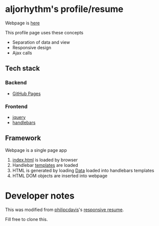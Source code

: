 # aljorhythm's profile/resume

Webpage is [here](http://aljorhythm.github.io/)

This profile page uses these concepts
- Separation of data and view
- Responsive design
- Ajax calls

## Tech stack

### Backend

- [GitHub Pages](https://help.github.com/articles/what-is-github-pages/)

### Frontend

- [jquery](https://www.jquery.com)
- [handlebars](http://handlebarsjs.com/)

## Framework

Webpage is a single page app
1. [index.html](index.html) is loaded by browser
2. Handlebar [templates](templates/) are loaded
3. HTML is generated by loading [Data](data/) loaded into handlebars templates
4. HTML DOM objects are inserted into webpage

# Developer notes

This was modified from [philipcdavis](https://github.com/philipcdavis/responsive-resume/issues)'s [responsive resume](https://github.com/philipcdavis/responsive-resume).

Fill free to clone this.
